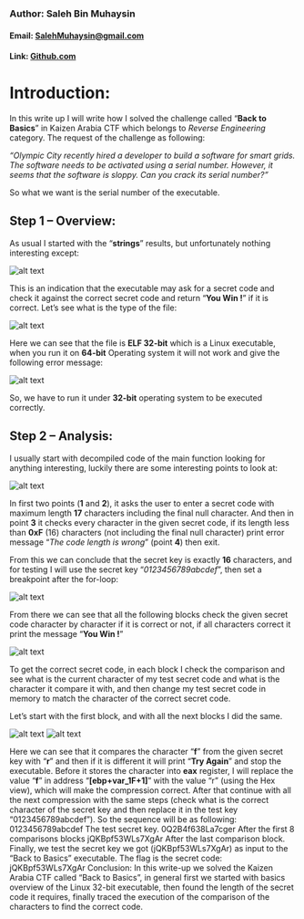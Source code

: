 ### Author: Saleh Bin Muhaysin
#### Email: [SalehMuhaysin@gmail.com](SalehMuhaysin@gmail.com)
#### Link: [Github.com](https://github.com/salehmuhaysin)

# Introduction:

In this write up I will write how I solved the challenge called “**Back to Basics**” in Kaizen Arabia
CTF which belongs to _Reverse Engineering_ category. The request of the challenge as following:

*“Olympic City recently hired a developer to build a software for smart grids. The software needs
to be activated using a serial number. However, it seems that the software is sloppy. Can you crack
its serial number?”*

So what we want is the serial number of the executable.


## Step 1 – Overview:

As usual I started with the “**strings**” results, but unfortunately nothing interesting except:

![alt text](https://image.ibb.co/nE3TSH/1.png)

This is an indication that the executable may ask for a secret code and check it against the correct
secret code and return “**You Win !**” if it is correct. Let’s see what is the type of the file:

![alt text](https://preview.ibb.co/ezSYux/2.png)

Here we can see that the file is **ELF 32-bit** which is a Linux executable, when you run it on **64-bit**
Operating system it will not work and give the following error message:

![alt text](https://preview.ibb.co/kZWF7H/3.png)

So, we have to run it under **32-bit** operating system to be executed correctly.



## Step 2 – Analysis:

I usually start with decompiled code of the main function looking for anything interesting, luckily
there are some interesting points to look at:

![alt text](https://image.ibb.co/hNOTSH/5.png)

In first two points (**1** and **2**), it asks the user to enter a secret code with maximum length **17**
characters including the final null character. And then in point **3** it checks every character in the
given secret code, if its length less than **0xF** (16) characters (not including the final null character) print error
message “_The code length is wrong_” (point **4**) then exit.

From this we can conclude that the secret key is exactly **16** characters, and for testing I will use
the secret key “_0123456789abcdef_”, then set a breakpoint after the for-loop:

![alt text](https://preview.ibb.co/jwXcMc/6.png)

From there we can see that all the following blocks check the given secret code character by
character if it is correct or not, if all characters correct it print the message “**You Win !**”

![alt text](https://image.ibb.co/d4zrgc/7.png)


To get the correct secret code, in each block I check the comparison and see what is the current
character of my test secret code and what is the character it compare it with, and then change my
test secret code in memory to match the character of the correct secret code. 

Let’s start with the first block, and with all the next blocks I did the same.

![alt text](https://image.ibb.co/nanzZx/8.png)
![alt text](https://image.ibb.co/gBUrgc/9.png)


Here we can see that it compares the character “**f**” from the given secret key with “**r**” and then if it
is different it will print “**Try Again**” and stop the executable. Before it stores the character into
**eax** register, I will replace the value “**f**” in address “**\[ebp+var_1F+1\]**” with the value “r” (using
the Hex view), which will make the compression correct. After that continue with all the next
compression with the same steps (check what is the correct character of the secret key and then
replace it in the test key “0123456789abcdef”).
So the sequence will be as following:
0123456789abcdef
The test secret key.
0Q2B4f638La7cger
After the first 8 comparisons blocks
jQKBpf53WLs7XgAr
After the last comparison block.
Finally, we test the secret key we got (jQKBpf53WLs7XgAr) as input to the “Back to Basics”
executable.
The flag is the secret code:
jQKBpf53WLs7XgAr
Conclusion:
In this write-up we solved the Kaizen Arabia CTF called “Back to Basics”, in general first we
started with basics overview of the Linux 32-bit executable, then found the length of the secret
code it requires, finally traced the execution of the comparison of the characters to find the correct
code.
